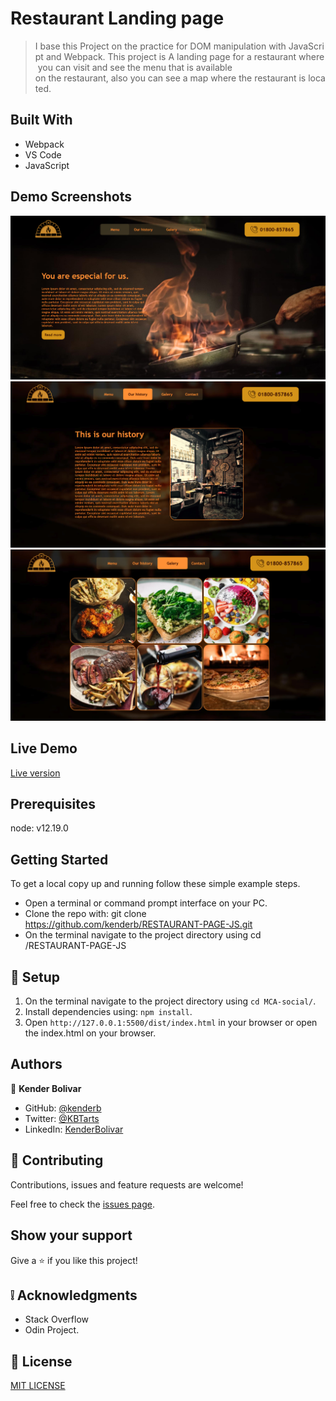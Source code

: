 # Restaurant Landing page

> I base this Project on the practice for DOM manipulation with JavaScript and Webpack. This project is A landing page for a restaurant where you can visit and see the menu that is available on the restaurant, also you can see a map where the restaurant is located.

## Built With

- Webpack
- VS Code
- JavaScript

## Demo Screenshots

![screenshot](screenshot.png)
![screenshot](screenshot2.PNG)
![screenshot](screenshot3.PNG)

## Live Demo

[Live version](https://rawcdn.githack.com/kenderb/RESTAURANT-PAGE-JS/b4997056e12190a744d464b802d76f0df5274a92/dist/index.html)

## Prerequisites

node: v12.19.0
## Getting Started
To get a local copy up and running follow these simple example steps.

- Open a terminal or command prompt interface on your PC.
- Clone the repo with: git clone https://github.com/kenderb/RESTAURANT-PAGE-JS.git
- On the terminal navigate to the project directory using cd /RESTAURANT-PAGE-JS

## 📝 Setup

1. On the terminal navigate to the project directory using `cd MCA-social/`.
2. Install dependencies using: `npm install`.
3. Open `http://127.0.0.1:5500/dist/index.html` in your browser or open the index.html on your browser.
## Authors

👤 **Kender Bolivar**

- GitHub: [@kenderb](https://github.com/ken)
- Twitter: [@KBTarts](https://twitter.com/KBTarts )
- LinkedIn: [KenderBolivar](https://www.linkedin.com/in/kender-bolivar-1736086b/ )


## 🤝 Contributing

Contributions, issues and feature requests are welcome!

Feel free to check the [issues page](issues/).

## Show your support

Give a ⭐️ if you like this project!

## :grey_exclamation: Acknowledgments

- Stack Overflow
- Odin Project.

## 📝 License

[MIT LICENSE](LICENSE)